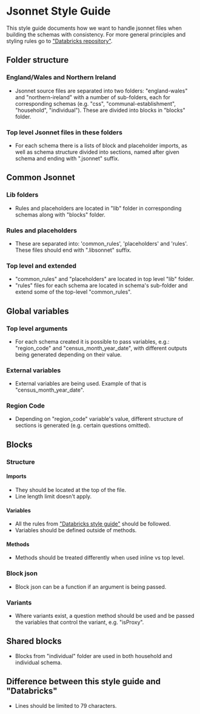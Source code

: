 # Jsonnet Style Guide
This style guide documents how we want to handle jsonnet files when building the schemas with consistency. For more general principles and styling rules go to ["Databricks repository"](https://github.com/databricks/jsonnet-style-guide#databricks-jsonnet-guide).

## Folder structure

### England/Wales and Northern Ireland

- Jsonnet source files are separated into two folders: "england-wales" and "northern-ireland" with a number of sub-folders, each for corresponding schemas (e.g. "css", "communal-establishment", "household", "individual"). These are divided into blocks in "blocks" folder.

### Top level Jsonnet files in these folders

- For each schema there is a lists of block and placeholder imports, as well as schema structure divided into sections, named after given schema and ending with ".jsonnet" suffix.


## Common Jsonnet

### Lib folders

- Rules and placeholders are located in "lib" folder in corresponding schemas along with "blocks" folder.

### Rules and placeholders

- These are separated into: 'common_rules', 'placeholders' and 'rules'. These files should end with ".libsonnet" suffix.

### Top level and extended

- "common_rules" and "placeholders" are located in top level "lib" folder.
- "rules" files for each schema are located in schema's sub-folder and extend some of the top-level "common_rules".

## Global variables

### Top level arguments

- For each schema created it is possible to pass variables, e.g.: "region_code" and "census_month_year_date", with different outputs being generated depending on their value.

### External variables

- External variables are being used. Example of that is "census_month_year_date".

### Region Code

- Depending on "region_code" variable's value, different structure of sections is generated (e.g. certain questions omitted).

## Blocks

### Structure

#### Imports

- They should be located at the top of the file.
- Line length limit doesn't apply.

#### Variables

- All the rules from ["Databricks style guide"](https://github.com/databricks/jsonnet-style-guide#databricks-jsonnet-guide) should be followed.
- Variables should be defined outside of methods.

#### Methods

- Methods should be treated differently when used inline vs top level.

### Block json

- Block json can be a function if an argument is being passed.

### Variants

- Where variants exist, a question method should be used and be passed the variables that control the variant, e.g. "isProxy".

## Shared blocks

- Blocks from "individual" folder are used in both household and individual schema.

## Difference between this style guide and "Databricks"

- Lines should be limited to 79 characters.